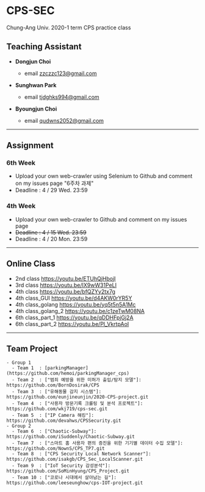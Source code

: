 # CPS-SEC
Chung-Ang Univ. 2020-1 term CPS practice class

## Teaching Assistant

  - __Dongjun Choi__
    - email zzczzc123@gmail.com
  
  - __Sunghwan Park__
    - email tjdghks994@gmail.com
  
  - __Byoungjun Choi__
    - email qudwns2052@gmail.com

---

## Assignment
  ### 6th Week
  - Upload your own web-crawler using Selenium to Github and comment on my issues page "6주차 과제"
  - Deadline : 4 / 29 Wed. 23:59
  
  ### 4th Week
  - Upload your own web-crawler to Github and comment on my issues page
  - ~~Deadline : 4 / 15 Wed. 23:59~~
  - Deadline : 4 / 20 Mon. 23:59

---

## Online Class
  - 2nd class           https://youtu.be/ETUhQjHbojI
  - 3rd class           https://youtu.be/IX9wW31PeLI
  - 4th class           https://youtu.be/bfQZYy2tx7g
  - 4th class_GUI       https://youtu.be/d4AKW0rYR5Y
  - 4th class_golang    https://youtu.be/yq5t5n5A1Mc
  - 4th class_golang_2  https://youtu.be/c1zeTwM08NA
  - 6th class_part_1    https://youtu.be/qDDHFpjGj2A
  - 6th class_part_2    https://youtu.be/Pl_VkrtpAoI
  
  ---
  
  ## Team Project
    - Group 1
      - Team 1  : [parkingManager](https://github.com/hemoi/parkingManager_cps)
      - Team 2  : ["범죄 예방을 위한 미허가 출입/탐지 모델"]: https://github.com/BornDosirak/CPS
      - Team 3  : ["유해동물 감지 시스템"]: https://github.com/eunjineunjin/2020-CPS-project.git
      - Team 4  : ["사용자 방문기록 크롤링 및 분석 프로젝트"]: https://github.com/wkj719/cps-sec.git
      - Team 5  : ["IP Camera 해킹"]: https://github.com/devahws/CPSSecurity.git
    - Group 2
      - Team 6  : ["Chaotic-Subway"]: https://github.com/iSuddenly/Chaotic-Subway.git
      - Team 7  : ["스마트 홈 사용자 편의 증진을 위한 기기별 데이터 수집 모델"]: https://github.com/NownS/CPS_TP7.git
      - Team 8  : ["CPS Security Local Network Scanner"]: https://github.com/isakgb/CPS_Sec_LocalScanner.git
      - Team 9  : ["IoT Security 감성분석"]: https://github.com/SoMinHyung/CPS_Project.git
      - Team 10 : ["코로나 시대에서 살아남는 길"]: https://github.com/leeseunghow/cps-IOT-project.git
